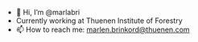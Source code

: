 - 👋 Hi, I’m @marlabri
- Currently working at Thuenen Institute of Forestry 
- 📫 How to reach me: marlen.brinkord@thuenen.com

<!---
marlabri/marlabri is a ✨ special ✨ repository because its `README.md` (this file) appears on your GitHub profile.
You can click the Preview link to take a look at your changes.
--->
